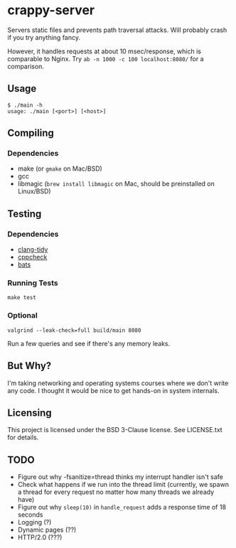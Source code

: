 # crappy-server
Servers static files and prevents path traversal attacks.
Will probably crash if you try anything fancy.

However, it handles requests at about 10 msec/response, which is comparable to Nginx.
Try `ab -n 1000 -c 100 localhost:8080/` for a comparison.

## Usage
```
$ ./main -h
usage: ./main [<port>] [<host>]
```

## Compiling
### Dependencies
- make (or `gmake` on Mac/BSD)
- gcc
- libmagic (`brew install libmagic` on Mac, should be preinstalled on Linux/BSD)

## Testing
### Dependencies
- [clang-tidy](https://clang.llvm.org/extra/clang-tidy/)
- [cppcheck](https://sourceforge.net/p/cppcheck/wiki/Home/)
- [bats](https://github.com/bats-core/bats-core/)

### Running Tests
`make test`

### Optional
`valgrind --leak-check=full build/main 8080`

Run a few queries and see if there's any memory leaks.

## But Why?
I'm taking networking and operating systems courses where we don't write any code.
I thought it would be nice to get hands-on in system internals.

## Licensing
This project is licensed under the BSD 3-Clause license. See LICENSE.txt for details.

## TODO
- Figure out why -fsanitize=thread thinks my interrupt handler isn't safe
- Check what happens if we run into the thread limit
(currently, we spawn a thread for every request no matter how many threads we already have)
- Figure out why `sleep(10)` in `handle_request` adds a response time of 18 seconds
- Logging (?)
- Dynamic pages (??)
- HTTP/2.0 (???)
